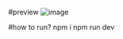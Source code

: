 #preview 
![image](https://github.com/user-attachments/assets/867b33e2-17b0-4179-a0e1-9ef893d338ed)


#how to run?
npm i
npm run dev
